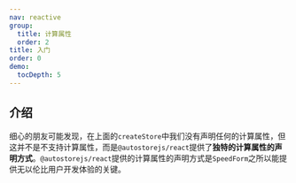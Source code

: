 ```yaml
---
nav: reactive
group:
  title: 计算属性
  order: 2
title: 入门
order: 0  
demo:
  tocDepth: 5
---
```


## 介绍

细心的朋友可能发现，在上面的`createStore`中我们没有声明任何的计算属性，但这并不是不支持计算属性，而是`@autostorejs/react`提供了**独特的计算属性的声明方式**。`@autostorejs/react`提供的计算属性的声明方式是`SpeedForm`之所以能提供无以伦比用户开发体验的关键。
